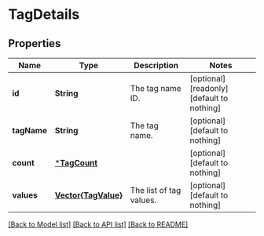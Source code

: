 # TagDetails


## Properties
Name | Type | Description | Notes
------------ | ------------- | ------------- | -------------
**id** | **String** | The tag name ID. | [optional] [readonly] [default to nothing]
**tagName** | **String** | The tag name. | [optional] [default to nothing]
**count** | [***TagCount**](TagCount.md) |  | [optional] [default to nothing]
**values** | [**Vector{TagValue}**](TagValue.md) | The list of tag values. | [optional] [default to nothing]


[[Back to Model list]](../README.md#models) [[Back to API list]](../README.md#api-endpoints) [[Back to README]](../README.md)



